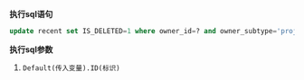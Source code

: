 <p class="panel-title"><b>执行sql语句</b></p>

```sql
update recent set IS_DELETED=1 where owner_id=? and owner_subtype='project'
```

<p class="panel-title"><b>执行sql参数</b></p>

1. `Default(传入变量).ID(标识)`

